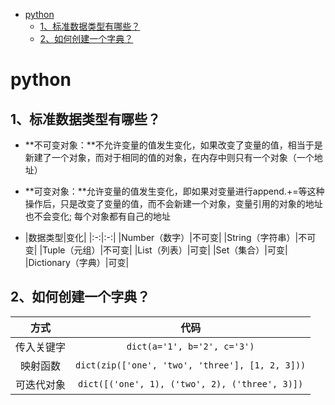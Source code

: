 - [python](#python)
  * [1、标准数据类型有哪些？](#1-----------)
  * [2、如何创建一个字典？](#2----------)

# python

## 1、标准数据类型有哪些？
- **不可变对象：**不允许变量的值发生变化，如果改变了变量的值，相当于是新建了一个对象，而对于相同的值的对象，在内存中则只有一个对象（一个地址）
- **可变对象：**允许变量的值发生变化，即如果对变量进行append.+=等这种操作后，只是改变了变量的值，而不会新建一个对象，变量引用的对象的地址也不会变化;
每个对象都有自己的地址

- |数据类型|变化|
|:-:|:-:|
|Number（数字）|不可变|
|String（字符串）|不可变|
|Tuple（元组）|不可变|
|List（列表）|可变|
|Set（集合）|可变|
|Dictionary（字典）|可变|


## 2、如何创建一个字典？

|方式|代码|
|:-:|:-:|
|传入关键字|`dict(a='1', b='2', c='3')`|
|映射函数|`dict(zip(['one', 'two', 'three'], [1, 2, 3]))`|
|可迭代对象|`dict([('one', 1), ('two', 2), ('three', 3)])`|
